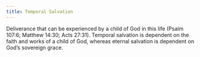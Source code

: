 ```yaml
---
title: Temporal Salvation
---
```

Deliverance that can be experienced by a child of God in this life (Psalm 107:6; Matthew 14:30; Acts 27:31). Temporal salvation is dependent on the faith and works of a child of God, whereas eternal salvation is dependent on God’s sovereign grace.
